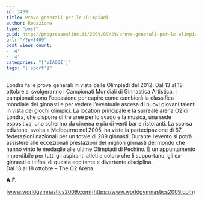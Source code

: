 ```yaml
---
id: 3409
title: Prove generali per le Olimpiadi
author: Redazione
type: "post"
guid: http://progressonline.it/2009/09/29/prove-generali-per-le-olimpiadi/
url: "/?p=3409"
post_views_count:
- '4'
- '4'
categories: "['VIAGGI']"
tags: "['sport']"
---
```


Londra fa le prove generali in vista delle Olimpiadi del 2012. Dal 13 al 18 ottobre si svolgeranno i Campionati Mondiali di Ginnastica Artistica. I campionati sono l’occasione per capire come cambierà la classifica mondiale dei ginnasti e per vedere l’eventuale ascesa di nuovi giovani talenti in vista dei giochi olimpici. La location principale è la surreale arena O2 di Londra, che dispone di tre aree per lo svago e la musica, una sede espositiva, uno schermo da cinema e più di venti bar e ristoranti. La scorsa edizione, svolta a Melbourne nel 2005, ha visto la partecipazione di 67 federazioni nazionali per un totale di 289 ginnasti. Durante l’evento si potrà assistere alle eccezionali prestazioni dei migliori ginnasti del mondo che hanno vinto le medaglie alle ultime Olimpiadi di Pechino. È un appuntamento imperdibile per tutti gli aspiranti atleti e coloro che li supportano, gli ex-ginnasti e i tifosi di questa eccitante e divertente disciplina.   
Dal 13 al 18 ottobre – The O2 Arena

<span class="Apple-style-span" style="font-weight: bold; ">A.F.</span>

[www.worldgymnastics2009.com](https://www.worldgymnastics2009.com)